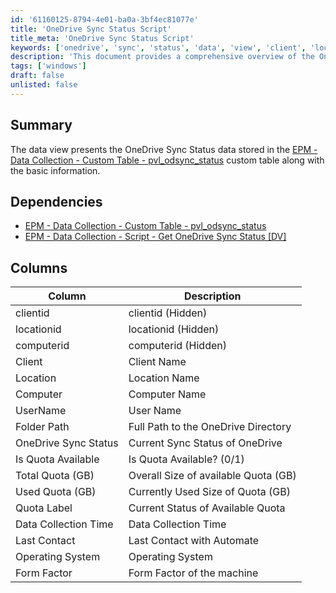 ```yaml
---
id: '61160125-8794-4e01-ba0a-3bf4ec81077e'
title: 'OneDrive Sync Status Script'
title_meta: 'OneDrive Sync Status Script'
keywords: ['onedrive', 'sync', 'status', 'data', 'view', 'client', 'location', 'computer', 'quota', 'collection']
description: 'This document provides a comprehensive overview of the OneDrive Sync Status data view, detailing the information stored in the EPM custom table pvl_odsync_status, including dependencies, columns, and their descriptions.'
tags: ['windows']
draft: false
unlisted: false
---
```


## Summary

The data view presents the OneDrive Sync Status data stored in the [EPM - Data Collection - Custom Table - pvl_odsync_status](<../tables/pvl_odsync_status.md>) custom table along with the basic information.

## Dependencies

- [EPM - Data Collection - Custom Table - pvl_odsync_status](<../tables/pvl_odsync_status.md>)
- [EPM - Data Collection - Script - Get OneDrive Sync Status [DV]](<../scripts/Get OneDrive Sync Status DV.md>)

## Columns

| Column                  | Description                                         |
|------------------------|-----------------------------------------------------|
| clientid               | clientid (Hidden)                                  |
| locationid             | locationid (Hidden)                                |
| computerid             | computerid (Hidden)                                |
| Client                 | Client Name                                        |
| Location               | Location Name                                      |
| Computer               | Computer Name                                      |
| UserName               | User Name                                          |
| Folder Path            | Full Path to the OneDrive Directory                |
| OneDrive Sync Status    | Current Sync Status of OneDrive                    |
| Is Quota Available     | Is Quota Available? (0/1)                         |
| Total Quota (GB)      | Overall Size of available Quota (GB)               |
| Used Quota (GB)       | Currently Used Size of Quota (GB)                  |
| Quota Label            | Current Status of Available Quota                  |
| Data Collection Time    | Data Collection Time                                |
| Last Contact           | Last Contact with Automate                          |
| Operating System       | Operating System                                    |
| Form Factor            | Form Factor of the machine                          |





